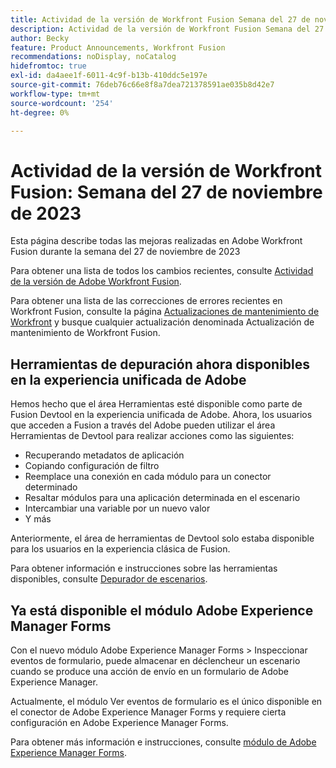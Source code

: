 ```yaml
---
title: Actividad de la versión de Workfront Fusion Semana del 27 de noviembre de 2023
description: Actividad de la versión de Workfront Fusion Semana del 27 de noviembre de 2023
author: Becky
feature: Product Announcements, Workfront Fusion
recommendations: noDisplay, noCatalog
hidefromtoc: true
exl-id: da4aee1f-6011-4c9f-b13b-410ddc5e197e
source-git-commit: 76deb76c66e8f8a7dea721378591ae035b8d42e7
workflow-type: tm+mt
source-wordcount: '254'
ht-degree: 0%

---
```


# Actividad de la versión de Workfront Fusion: Semana del 27 de noviembre de 2023

Esta página describe todas las mejoras realizadas en Adobe Workfront Fusion durante la semana del 27 de noviembre de 2023

Para obtener una lista de todos los cambios recientes, consulte [Actividad de la versión de Adobe Workfront Fusion](../../../product-announcements/product-releases/fusion-release-activity/fusion-release-activity.md).

Para obtener una lista de las correcciones de errores recientes en Workfront Fusion, consulte la página [Actualizaciones de mantenimiento de Workfront](https://experienceleague.adobe.com/docs/workfront-known-issues/releases/current-updates.html) y busque cualquier actualización denominada Actualización de mantenimiento de Workfront Fusion.

## Herramientas de depuración ahora disponibles en la experiencia unificada de Adobe

Hemos hecho que el área Herramientas esté disponible como parte de Fusion Devtool en la experiencia unificada de Adobe. Ahora, los usuarios que acceden a Fusion a través del Adobe pueden utilizar el área Herramientas de Devtool para realizar acciones como las siguientes:

* Recuperando metadatos de aplicación
* Copiando configuración de filtro
* Reemplace una conexión en cada módulo para un conector determinado
* Resaltar módulos para una aplicación determinada en el escenario
* Intercambiar una variable por un nuevo valor
* Y más

Anteriormente, el área de herramientas de Devtool solo estaba disponible para los usuarios en la experiencia clásica de Fusion.

Para obtener información e instrucciones sobre las herramientas disponibles, consulte [Depurador de escenarios](/help/quicksilver/workfront-fusion/scenarios/debug-scenarios-with-dev-tool.md#tools).

## Ya está disponible el módulo Adobe Experience Manager Forms

Con el nuevo módulo Adobe Experience Manager Forms > Inspeccionar eventos de formulario, puede almacenar en déclencheur un escenario cuando se produce una acción de envío en un formulario de Adobe Experience Manager.

Actualmente, el módulo Ver eventos de formulario es el único disponible en el conector de Adobe Experience Manager Forms y requiere cierta configuración en Adobe Experience Manager Forms.

Para obtener más información e instrucciones, consulte [módulo de Adobe Experience Manager Forms](/help/quicksilver/workfront-fusion/apps-and-their-modules/aem-forms-modules.md).
